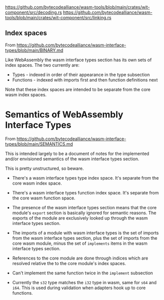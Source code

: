 https://github.com/bytecodealliance/wasm-tools/blob/main/crates/wit-component/src/decoding.rs
https://github.com/bytecodealliance/wasm-tools/blob/main/crates/wit-component/src/linking.rs


## Index spaces
From https://github.com/bytecodealliance/wasm-interface-types/blob/main/BINARY.md

Like WebAssembly the wasm interface types section has its own sets of index
spaces. The two currently are:

* Types - indexed in order of their appearance in the type subsection
* Functions - indexed with imports first and then function definitions next

Note that these index spaces are intended to be separate from the core wasm
index spaces.

# Semantics of WebAssembly Interface Types
From https://github.com/bytecodealliance/wasm-interface-types/blob/main/SEMANTICS.md

This is intended largely to be a document of notes for the implemented and/or
envisioned semantics of the wasm interface types section.

This is pretty unstructured, so beware.

* There's a wasm interface types type index space. It's separate from the core
  wasm index space.

* There's a wasm interface types function index space. It's separate from the
  core wasm function space.

* The presence of the wasm interface types section means that the core module's
  `export` section is basically ignored for semantic reasons. The exports of the
  module are exclusively looked up through the wasm interface types section.

* The imports of a module with wasm interface types is the set of imports from
  the wasm interface types section, plus the set of imports from the core wasm
  module, minus the set of `implements` items in the wasm interface types
  section.

* References to the core module are done through indices which are resolved
  relative the to the core module's index spaces.

* Can't implement the same function twice in the `implement` subsection

* Currently the `s32` type matches the `i32` type in wasm, same for `s64` and
  `i64`. This is used during validation when adapters hook up to core functions.
